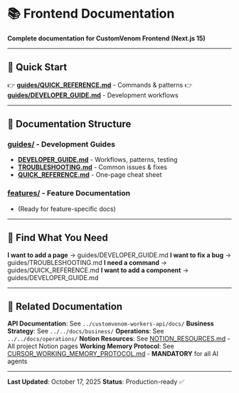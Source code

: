 # 📚 Frontend Documentation

**Complete documentation for CustomVenom Frontend (Next.js 15)**

---

## 🚀 Quick Start

👉 **[guides/QUICK_REFERENCE.md](./guides/QUICK_REFERENCE.md)** - Commands & patterns
👉 **[guides/DEVELOPER_GUIDE.md](./guides/DEVELOPER_GUIDE.md)** - Development workflows

---

## 📁 Documentation Structure

### [guides/](./guides/) - Development Guides

- **[DEVELOPER_GUIDE.md](./guides/DEVELOPER_GUIDE.md)** - Workflows, patterns, testing
- **[TROUBLESHOOTING.md](./guides/TROUBLESHOOTING.md)** - Common issues & fixes
- **[QUICK_REFERENCE.md](./guides/QUICK_REFERENCE.md)** - One-page cheat sheet

### [features/](./features/) - Feature Documentation

- (Ready for feature-specific docs)

---

## 🎯 Find What You Need

**I want to add a page** → guides/DEVELOPER_GUIDE.md
**I want to fix a bug** → guides/TROUBLESHOOTING.md
**I need a command** → guides/QUICK_REFERENCE.md
**I want to add a component** → guides/DEVELOPER_GUIDE.md

---

## 🔗 Related Documentation

**API Documentation**: See `../customvenom-workers-api/docs/`
**Business Strategy**: See `../../docs/business/`
**Operations**: See `../../docs/operations/`
**Notion Resources**: See [NOTION_RESOURCES.md](./NOTION_RESOURCES.md) - All project Notion pages
**Working Memory Protocol**: See [CURSOR_WORKING_MEMORY_PROTOCOL.md](./CURSOR_WORKING_MEMORY_PROTOCOL.md) - **MANDATORY** for all AI agents

---

**Last Updated**: October 17, 2025
**Status**: Production-ready ✅
